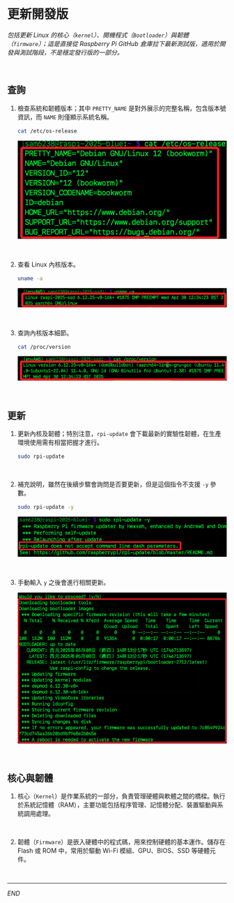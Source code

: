# 更新開發版

_包括更新 Linux 的核心（`kernel`）、開機程式（`Bootloader`）與韌體（`firmware`）；這是直接從 Raspberry Pi GitHub 倉庫拉下最新測試版，適用於開發與測試階段，不是穩定發行版的一部分。_

<br>

## 查詢

1. 檢查系統和韌體版本；其中 `PRETTY_NAME` 是對外展示的完整名稱，包含版本號資訊，而 `NAME` 則僅顯示系統名稱。

    ```bash
    cat /etc/os-release
    ```

    ![](images/img_178.png)

<br>

2. 查看 Linux 內核版本。

    ```bash
    uname -a
    ```

    ![](images/img_112.png)

<br>

3. 查詢內核版本細節。

    ```bash
    cat /proc/version
    ```

    ![](images/img_113.png)

<br>

## 更新

1. 更新內核及韌體；特別注意，`rpi-update` 會下載最新的實驗性韌體，在生產環境使用需有相當把握才進行。

    ```bash
    sudo rpi-update
    ```

<br>

2. 補充說明，雖然在後續步驟會詢問是否要更新，但是這個指令不支援 `-y` 參數。

    ```bash
    sudo rpi-update -y
    ```

    ![](images/img_179.png)

<br>

3. 手動輸入 `y` 之後會進行相關更新。

    ![](images/img_180.png)

<br>

## 核心與韌體

1. 核心（`Kernel`）是作業系統的一部分，負責管理硬體與軟體之間的橋樑。執行於系統記憶體（RAM），主要功能包括程序管理、記憶體分配、裝置驅動與系統調用處理。

<br>

2. 韌體（`Firmware`）是嵌入硬體中的程式碼，用來控制硬體的基本運作。儲存在 Flash 或 ROM 中，常用於驅動 Wi-Fi 模組、GPU、BIOS、SSD 等硬體元件。

<br>

___

_END_